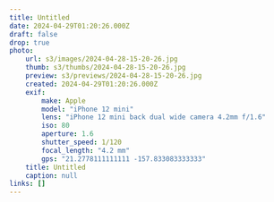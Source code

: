 ```yaml
---
title: Untitled
date: 2024-04-29T01:20:26.000Z
draft: false
drop: true
photo:
    url: s3/images/2024-04-28-15-20-26.jpg
    thumb: s3/thumbs/2024-04-28-15-20-26.jpg
    preview: s3/previews/2024-04-28-15-20-26.jpg
    created: 2024-04-29T01:20:26.000Z
    exif:
        make: Apple
        model: "iPhone 12 mini"
        lens: "iPhone 12 mini back dual wide camera 4.2mm f/1.6"
        iso: 80
        aperture: 1.6
        shutter_speed: 1/120
        focal_length: "4.2 mm"
        gps: "21.2778111111111 -157.833083333333"
    title: Untitled
    caption: null
links: []
---
```

